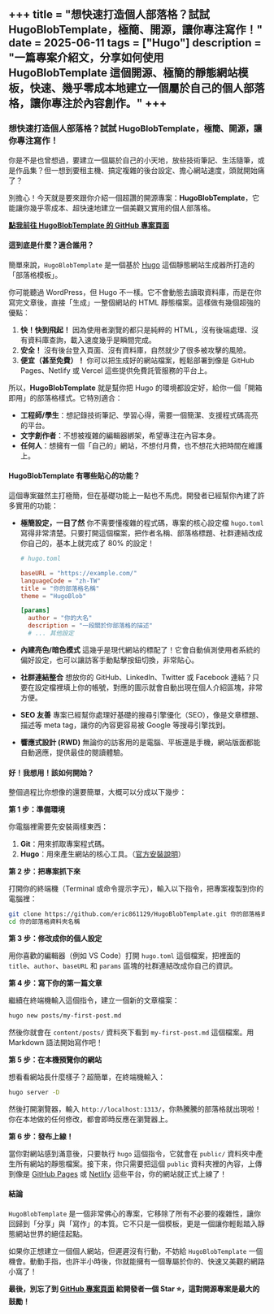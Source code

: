 +++
title = "想快速打造個人部落格？試試 HugoBlobTemplate，極簡、開源，讓你專注寫作！"
date = 2025-06-11
tags = ["Hugo"]
description = "一篇專案介紹文，分享如何使用 HugoBlobTemplate 這個開源、極簡的靜態網站模板，快速、幾乎零成本地建立一個屬於自己的個人部落格，讓你專注於內容創作。"
+++
-----

### **想快速打造個人部落格？試試 HugoBlobTemplate，極簡、開源，讓你專注寫作！**

你是不是也曾想過，要建立一個屬於自己的小天地，放些技術筆記、生活隨筆，或是作品集？但一想到要租主機、搞定複雜的後台設定、擔心網站速度，頭就開始痛了？

別擔心！今天就是要來跟你介紹一個超讚的開源專案：**HugoBlobTemplate**，它能讓你幾乎零成本、超快速地建立一個美觀又實用的個人部落格。

**[點我前往 HugoBlobTemplate 的 GitHub 專案頁面](https://github.com/eric861129/HugoBlobTemplate)**

#### **這到底是什麼？適合誰用？**

簡單來說，`HugoBlobTemplate` 是一個基於 [Hugo](https://gohugo.io/) 這個靜態網站生成器所打造的「部落格模板」。

你可能聽過 WordPress，但 Hugo 不一樣。它不會動態去讀取資料庫，而是在你寫完文章後，直接「生成」一整個網站的 HTML 靜態檔案。這樣做有幾個超強的優點：

1.  **快！快到飛起！** 因為使用者瀏覽的都只是純粹的 HTML，沒有後端處理、沒有資料庫查詢，載入速度幾乎是瞬間完成。
2.  **安全！** 沒有後台登入頁面、沒有資料庫，自然就少了很多被攻擊的風險。
3.  **便宜（甚至免費）！** 你可以把生成好的網站檔案，輕鬆部署到像是 GitHub Pages、Netlify 或 Vercel 這些提供免費託管服務的平台上。

所以，**HugoBlobTemplate** 就是幫你把 Hugo 的環境都設定好，給你一個「開箱即用」的部落格樣式。它特別適合：

  * **工程師/學生**：想記錄技術筆記、學習心得，需要一個簡潔、支援程式碼高亮的平台。
  * **文字創作者**：不想被複雜的編輯器綁架，希望專注在內容本身。
  * **任何人**：想擁有一個「自己的」網站，不想付月費，也不想花大把時間在維護上。

#### **HugoBlobTemplate 有哪些貼心的功能？**

這個專案雖然主打極簡，但在基礎功能上一點也不馬虎。開發者已經幫你內建了許多實用的功能：

  * **極簡設定，一目了然**
    你不需要懂複雜的程式碼，專案的核心設定檔 `hugo.toml` 寫得非常清楚。只要打開這個檔案，把作者名稱、部落格標題、社群連結改成你自己的，基本上就完成了 80% 的設定！

    ```toml
    # hugo.toml

    baseURL = "https://example.com/"
    languageCode = "zh-TW"
    title = "你的部落格名稱"
    theme = "HugoBlob"

    [params]
      author = "你的大名"
      description = "一段關於你部落格的描述"
      # ... 其他設定
    ```

  * **內建亮色/暗色模式**
    這幾乎是現代網站的標配了！它會自動偵測使用者系統的偏好設定，也可以讓訪客手動點擊按鈕切換，非常貼心。

  * **社群連結整合**
    想放你的 GitHub、LinkedIn、Twitter 或 Facebook 連結？只要在設定檔裡填上你的帳號，對應的圖示就會自動出現在個人介紹區塊，非常方便。

  * **SEO 友善**
    專案已經幫你處理好基礎的搜尋引擎優化（SEO），像是文章標題、描述等 meta tag，讓你的內容更容易被 Google 等搜尋引擎找到。

  * **響應式設計 (RWD)**
    無論你的訪客用的是電腦、平板還是手機，網站版面都能自動適應，提供最佳的閱讀體驗。

#### **好！我想用！該如何開始？**

整個過程比你想像的還要簡單，大概可以分成以下幾步：

**第 1 步：準備環境**

你電腦裡需要先安裝兩樣東西：

1.  **Git**：用來抓取專案程式碼。
2.  **Hugo**：用來產生網站的核心工具。（[官方安裝說明](https://gohugo.io/installation/)）

**第 2 步：把專案抓下來**

打開你的終端機（Terminal 或命令提示字元），輸入以下指令，把專案複製到你的電腦裡：

```bash
git clone https://github.com/eric861129/HugoBlobTemplate.git 你的部落格資料夾名稱
cd 你的部落格資料夾名稱
```

**第 3 步：修改成你的個人設定**

用你喜歡的編輯器（例如 VS Code）打開 `hugo.toml` 這個檔案，把裡面的 `title`、`author`、`baseURL` 和 `params` 區塊的社群連結改成你自己的資訊。

**第 4 步：寫下你的第一篇文章**

繼續在終端機輸入這個指令，建立一個新的文章檔案：

```bash
hugo new posts/my-first-post.md
```

然後你就會在 `content/posts/` 資料夾下看到 `my-first-post.md` 這個檔案。用 Markdown 語法開始寫作吧！

**第 5 步：在本機預覽你的網站**

想看看網站長什麼樣子？超簡單，在終端機輸入：

```bash
hugo server -D
```

然後打開瀏覽器，輸入 `http://localhost:1313/`，你熱騰騰的部落格就出現啦！你在本地做的任何修改，都會即時反應在瀏覽器上。

**第 6 步：發布上線！**

當你對網站感到滿意後，只要執行 `hugo` 這個指令，它就會在 `public/` 資料夾中產生所有網站的靜態檔案。接下來，你只需要把這個 `public` 資料夾裡的內容，上傳到像是 [GitHub Pages](https://pages.github.com/) 或 [Netlify](https://www.netlify.com/) 這些平台，你的網站就正式上線了！

#### **結論**

`HugoBlobTemplate` 是一個非常佛心的專案，它移除了所有不必要的複雜性，讓你回歸到「分享」與「寫作」的本質。它不只是一個模板，更是一個讓你輕鬆踏入靜態網站世界的絕佳起點。

如果你正想建立一個個人網站，但遲遲沒有行動，不妨給 `HugoBlobTemplate` 一個機會。動動手指，也許半小時後，你就能擁有一個專屬於你的、快速又美觀的網路小窩了！

**最後，別忘了到 [GitHub 專案頁面](https://github.com/eric861129/HugoBlobTemplate) 給開發者一個 Star ⭐，這對開源專案是最大的鼓勵！**
